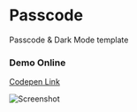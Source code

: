 # Passcode
Passcode &amp; Dark Mode template


### Demo Online

[Codepen Link](https://codepen.io/emnatkins/full/YzJgPOZ)


![Screenshot](https://github.com/emnatkins/raybot/assets/102804483/b136d9f6-f854-44d6-b7e1-84d818eaca9f)
